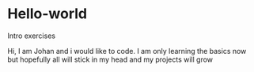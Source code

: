# Hello-world
Intro exercises

Hi, I am Johan and i would like to code.
I am only learning the basics now but hopefully all will stick in my head and my projects will grow

